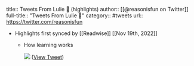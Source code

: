 title:: Tweets From Lulie 🚢 (highlights)
author:: [[@reasonisfun on Twitter]]
full-title:: "Tweets From Lulie 🚢"
category:: #tweets
url:: https://twitter.com/reasonisfun

- Highlights first synced by [[Readwise]] [[Nov 19th, 2022]]
	- How learning works 
	  
	  ![](https://pbs.twimg.com/media/FI8CnQkXMAkoft8.jpg) ([View Tweet](https://twitter.com/reasonisfun/status/1481405678774325255))